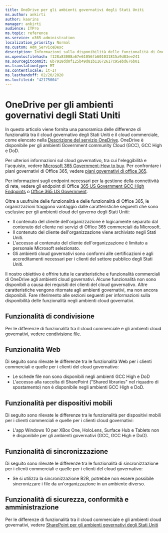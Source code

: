 ```yaml
---
title: OneDrive per gli ambienti governativi degli Stati Uniti
ms.author: ankirti
author: kaarins
manager: ankirti
audience: ITPro
ms.topic: reference
ms.service: o365-administration
localization_priority: Normal
ms.custom: Adm_ServiceDesc
description: Informazioni sulla disponibilità delle funzionalità di OneDrive per i clienti del cloud governativo degli Stati Uniti.
ms.openlocfilehash: f128a83008a67e61056fb601031815a9d83ee241
ms.sourcegitcommit: 6b7918dd0f125b49d81b11672617c95ebd676b01
ms.translationtype: MT
ms.contentlocale: it-IT
ms.lasthandoff: 02/20/2020
ms.locfileid: "42175004"
---
```

# <a name="onedrive-for-us-government-environments"></a>OneDrive per gli ambienti governativi degli Stati Uniti

In questo articolo viene fornita una panoramica delle differenze di funzionalità tra il cloud governativo degli Stati Uniti e il cloud commerciale, come elencato nella [Descrizione del servizio OneDrive](/office365/servicedescriptions/onedrive-for-business-service-description). OneDrive è disponibile per gli ambienti Government community Cloud (GCC), GCC High e DoD. 

Per ulteriori informazioni sul cloud governativo, tra cui l'eleggibilità e l'acquisto, vedere [Microsoft 365 Government-How to buy](/office365/servicedescriptions/office-365-platform-service-description/office-365-us-government/microsoft-365-government-how-to-buy). Per confrontare i piani governativi di Office 365, vedere [piani governativi di office 365](https://www.microsoft.com/microsoft-365/government/compare-office-365-government-plans?rtc=1#EligibilityRequirements).

Per informazioni sugli endpoint necessari per la gestione della connettività di rete, vedere gli endpoint di Office [365 US Government GCC High Endpoints](/office365/enterprise/office-365-u-s-government-gcc-high-endpoints#sharepoint-online-and-onedrive-for-business) o [Office 365 US Government](/office365/enterprise/office-365-u-s-government-dod-endpoints#sharepoint-online-and-onedrive-for-business).

Oltre a usufruire delle funzionalità e delle funzionalità di Office 365, le organizzazioni traggono vantaggio dalle caratteristiche seguenti che sono esclusive per gli ambienti cloud del governo degli Stati Uniti:

-   Il contenuto del cliente dell'organizzazione è logicamente separato dal contenuto del cliente nei servizi di Office 365 commerciali da Microsoft.
-   Il contenuto del cliente dell'organizzazione viene archiviato negli Stati Uniti.
-   L'accesso al contenuto del cliente dell'organizzazione è limitato a personale Microsoft selezionato.
-   Gli ambienti cloud governativi sono conformi alle certificazioni e agli accreditamenti necessari per i clienti del settore pubblico degli Stati Uniti.

Il nostro obiettivo è offrire tutte le caratteristiche e funzionalità commerciali di OneDrive agli ambienti cloud governativi. Alcune funzionalità non sono disponibili a causa dei requisiti dei clienti del cloud governativo. Altre caratteristiche vengono ritornate agli ambienti governativi, ma non ancora disponibili. Fare riferimento alle sezioni seguenti per informazioni sulla disponibilità delle funzionalità negli ambienti cloud governativi.

## <a name="sharing-features"></a>Funzionalità di condivisione

Per le differenze di funzionalità tra il cloud commerciale e gli ambienti cloud governativi, vedere [condivisione file](/office365/servicedescriptions/office-365-platform-service-description/office-365-us-government/gcc-high-and-dod#file-sharing).

## <a name="web-features"></a>Funzionalità Web

Di seguito sono rilevate le differenze tra le funzionalità Web per i clienti commerciali e quelle per i clienti del cloud governativo:

- Le schede file non sono disponibili negli ambienti GCC High e DoD
- L'accesso alla raccolta di SharePoint ("Shared libraries" nel riquadro di spostamento) non è disponibile negli ambienti GCC High e DoD.

## <a name="mobile-features"></a>Funzionalità per dispositivi mobili

Di seguito sono rilevate le differenze tra le funzionalità per dispositivi mobili per i clienti commerciali e quelle per i clienti cloud governativi:

- L'app Windows 10 per XBox One, HoloLens, Surface Hub e Tablets non è disponibile per gli ambienti governativi (GCC, GCC High e DoD).

## <a name="sync-features"></a>Funzionalità di sincronizzazione

Di seguito sono rilevate le differenze tra le funzionalità di sincronizzazione per i clienti commerciali e quelle per i clienti del cloud governativo:

- Se si utilizza la sincronizzazione B2B, potrebbe non essere possibile sincronizzare i file da un'organizzazione in un ambiente diverso.

## <a name="security-compliance-and-administration-features"></a>Funzionalità di sicurezza, conformità e amministrazione

Per le differenze di funzionalità tra il cloud commerciale e gli ambienti cloud governativi, vedere [SharePoint per gli ambienti governativi degli Stati Uniti](sharepoint.md)


